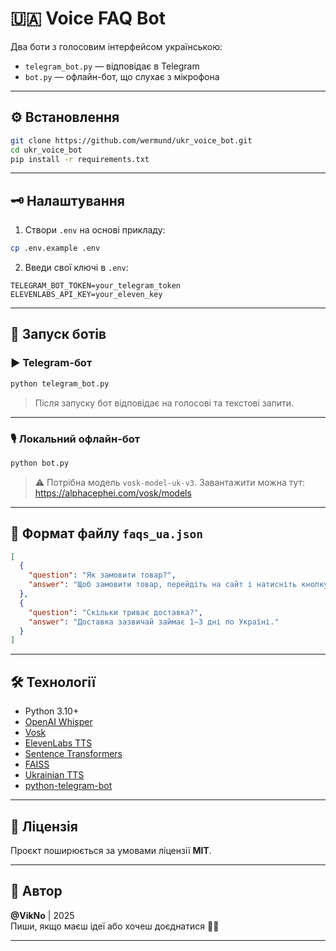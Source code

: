 # 🇺🇦 Voice FAQ Bot

Два боти з голосовим інтерфейсом українською:
- `telegram_bot.py` — відповідає в Telegram
- `bot.py` — офлайн-бот, що слухає з мікрофона

---

## ⚙️ Встановлення

```bash
git clone https://github.com/wermund/ukr_voice_bot.git
cd ukr_voice_bot
pip install -r requirements.txt
```

---

## 🗝️ Налаштування

1. Створи `.env` на основі прикладу:

```bash
cp .env.example .env
```

2. Введи свої ключі в `.env`:

```env
TELEGRAM_BOT_TOKEN=your_telegram_token
ELEVENLABS_API_KEY=your_eleven_key
```

---

## 🚀 Запуск ботів

### ▶️ Telegram-бот

```bash
python telegram_bot.py
```

> Після запуску бот відповідає на голосові та текстові запити.

---

### 🎙️ Локальний офлайн-бот

```bash
python bot.py
```

> ⚠️ Потрібна модель `vosk-model-uk-v3`. Завантажити можна тут:  
> https://alphacephei.com/vosk/models

---

## 🧠 Формат файлу `faqs_ua.json`

```json
[
  {
    "question": "Як замовити товар?",
    "answer": "Щоб замовити товар, перейдіть на сайт і натисніть кнопку 'Купити'."
  },
  {
    "question": "Скільки триває доставка?",
    "answer": "Доставка зазвичай займає 1–3 дні по Україні."
  }
]
```

---

## 🛠️ Технології

- Python 3.10+
- [OpenAI Whisper](https://github.com/openai/whisper)
- [Vosk](https://alphacephei.com/vosk/)
- [ElevenLabs TTS](https://elevenlabs.io/)
- [Sentence Transformers](https://www.sbert.net/)
- [FAISS](https://github.com/facebookresearch/faiss)
- [Ukrainian TTS](https://github.com/robinhad/ukrainian-tts)
- [python-telegram-bot](https://github.com/python-telegram-bot/python-telegram-bot)

---

## 📄 Ліцензія

Проєкт поширюється за умовами ліцензії **MIT**.

---

## 👤 Автор

**@VikNo** | 2025  
Пиши, якщо маєш ідеї або хочеш доєднатися 💙💛

---
